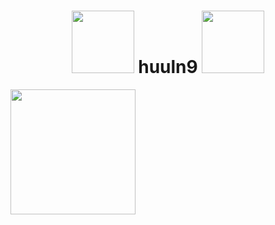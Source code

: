 <h1 align="center">
    <img src="https://i.gifer.com/UwMq.gif" width="100px">
    huuln9
    <img src="https://64.media.tumblr.com/tumblr_maxclot2R71qg6rkio1_500.gifv" width="100px"></h1>

<img src="https://i.gifer.com/XOsX.gif" width="200px">

<p style="display:flex; justify-content: space-between">
	<a href="https://github.com/huuln9">
		<img alt="" src="https://github-readme-stats.vercel.app/api?username=huuln9&show_icons=true&count_private=true&theme=merko&hide_border=true&bg_color=0D1117" />
	</a>
	<a href="https://github.com/huuln9">
		<img alt="" src="https://github-readme-stats.vercel.app/api/top-langs/?username=huuln9&langs_count=8&count_private=true&layout=compact&theme=merko&hide_border=true&bg_color=0D1117" />
	</a>
</p>

